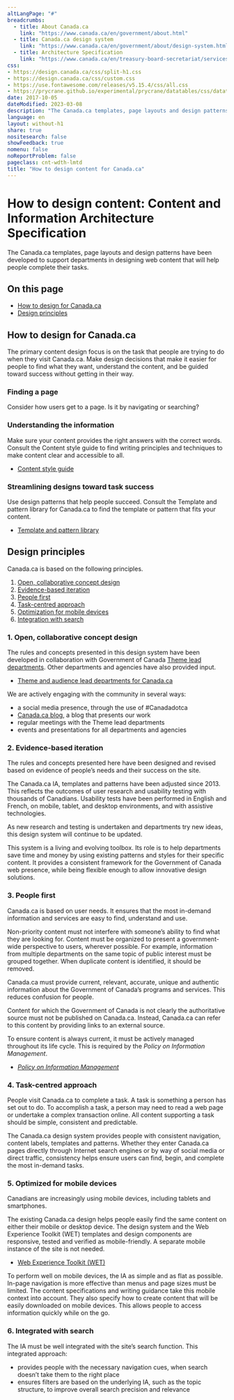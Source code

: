 ```yaml
---
altLangPage: "#"
breadcrumbs:
  - title: About Canada.ca
    link: "https://www.canada.ca/en/government/about.html"
  - title: Canada.ca design system
    link: "https://www.canada.ca/en/government/about/design-system.html"
  - title: Architecture Specification
    link: "https://www.canada.ca/en/treasury-board-secretariat/services/government-communications/canada-content-information-architecture-specification.html"
css:
- https://design.canada.ca/css/split-h1.css
- https://design.canada.ca/css/custom.css
- https://use.fontawesome.com/releases/v5.15.4/css/all.css
- https://prycrane.github.io/experimental/prycrane/datatables/css/datatables-fun.css
date: 2017-10-05
dateModified: 2023-03-08
description: "The Canada.ca templates, page layouts and design patterns have been developed to support departments in designing web content that will help people complete their tasks."
language: en
layout: without-h1
share: true
nositesearch: false
showFeedback: true
nomenu: false
noReportProblem: false
pageclass: cnt-wdth-lmtd
title: "How to design content for Canada.ca"
---
```

<h1 property="name" id="wb-cont" dir="ltr"><span class="stacked"><span>How to design content</span>: <span>Content and Information Architecture Specification</span></span></h1>
<p>The Canada.ca templates, page layouts and design patterns have been developed to support departments in designing web content that will help people complete their tasks.</p>
<h2>On this page</h2>
<ul>
  <li><a href="#how">How to design for Canada.ca</a></li>
  <li><a href="#principles">Design principles</a></li>
</ul>
<h2 id="how">How to design for Canada.ca</h2>
<p>The primary content design focus is on the task that people are trying to do when they visit Canada.ca.  Make design decisions that make it easier for people to find what they want, understand the content, and be guided toward success without getting in their way.</p>
<h3>Finding a page</h3>
<p>Consider how users get to a page.  Is it by navigating or searching?</p>
<h3>Understanding the information</h3>
<p>Make sure your content provides the right answers with the correct words.  Consult the Content style guide to find writing principles and techniques to make content clear and accessible to all.</p>
<ul>
  <li><a href="https://www.canada.ca/en/treasury-board-secretariat/services/government-communications/canada-content-style-guide.html">Content style guide</a></li>
</ul>
<h3>Streamlining designs toward task success</h3>
<p>Use design patterns that help people succeed.  Consult the Template and pattern library for Canada.ca to find the template or pattern that fits your content.</p>
<ul>
  <li><a href="https://www.canada.ca/en/government/about/design-system/pattern-library.html">Template and pattern library</a></li>
</ul>
<section>
  <h2 id="principles">Design principles</h2>
  <p>Canada.ca is based on the following principles.</p>
  <ol>
    <li><a href="#open">Open, collaborative concept design</a></li>
    <li><a href="#evidence">Evidence-based iteration</a></li>
    <li><a href="#people">People first</a></li>
    <li><a href="#task">Task-centred approach</a></li>
    <li><a href="#optimization">Optimization for mobile devices</a></li>
    <li><a href="#integration">Integration with search</a></li>
  </ol>
  <h3 id="open">1. Open, collaborative concept design</h3>
  <p>The rules and concepts presented in this design system have been developed in collaboration with Government of Canada <a href="/en/government/about/design-system/theme-lead-departments.html">Theme lead departments</a>. Other departments and agencies have also provided input.</p>
  <ul>
    <li><a href="https://www.canada.ca/en/government/about/design-system/theme-lead-departments.html">Theme and audience lead departments for Canada.ca</a></li>
  </ul>
  <p>We are actively engaging with the community in several ways:</p>
  <ul>
    <li>a social media presence, through the use of #Canadadotca</li>
    <li><a href="https://blog.canada.ca/">Canada.ca blog</a>, a blog that presents our work</li>
    <li>regular meetings with the Theme lead departments</li>
    <li>events and presentations for all departments and agencies</li>
  </ul>
  <h3 id="evidence">2. Evidence-based iteration</h3>
  <p>The rules and concepts presented here have been designed and revised based on evidence of people’s needs and their success on the site.</p>
  <p>The Canada.ca IA, templates and patterns have been adjusted since 2013. This reflects the outcomes of user research and usability testing with thousands of Canadians. Usability tests have been performed in English and French, on mobile, tablet, and desktop environments, and with assistive technologies.</p>
  <p>As new research and testing is undertaken and departments try new ideas, this design system will continue to be updated.</p>
  <p>This system is a living and evolving toolbox. Its role is to help departments save time and money by using existing patterns and styles for their specific content. It provides a consistent framework for the Government of Canada web presence, while being flexible enough to allow innovative design solutions.</p>
  <h3 id="people">3. People first</h3>
  <p>Canada.ca is based on user needs. It ensures that the most in-demand information and services are easy to find, understand and use.</p>
  <p>Non-priority content must not interfere with someone’s ability to find what they are looking for.  Content must be organized to present a government-wide perspective to users, wherever possible. For example, information from multiple departments on the same topic of public interest must be grouped together. When duplicate content is identified, it should be removed.</p>
  <p>Canada.ca must provide current, relevant, accurate, unique and authentic information about the Government of Canada’s programs and services. This reduces confusion for people.</p>
  <p>Content for which the Government of Canada is not clearly the authoritative source must not be published on Canada.ca. Instead, Canada.ca can refer to this content by providing links to an external source.</p>
  <p>To ensure content is always current, it must be actively managed throughout its life cycle. This is required by the <cite>Policy on Information Management</cite>.</p>
  <ul>
    <li><a href="https://www.tbs-sct.canada.ca/pol/doc-eng.aspx?id=12742"><cite>Policy on Information Management</cite></a></li>
  </ul>
  <h3 id="task">4. Task-centred approach</h3>
  <p>People visit Canada.ca to complete a task. A task is something a person has set out to do. To accomplish a task, a person may need to read a web page or undertake a complex transaction online. All content supporting a task should be simple, consistent and predictable.</p>
  <p>The Canada.ca design system provides people with consistent navigation, content labels, templates and patterns. Whether they enter Canada.ca pages directly through Internet search engines or by way of social media or direct traffic, consistency helps ensure users can find, begin, and complete the most in-demand tasks.</p>
  <h3 id="optimized">5. Optimized for mobile devices</h3>
  <p>Canadians are increasingly using mobile devices, including tablets and smartphones.</p>
  <p>The existing Canada.ca design helps people easily find the same content on either their mobile or desktop device. The design system and the Web Experience Toolkit (WET) templates and design components are responsive, tested and verified as mobile-friendly. A separate mobile instance of the site is not needed.</p>
  <ul>
    <li><a href="http://www.tbs-sct.gc.ca/ws-nw/wa-aw/wet-boew/index-eng.asp">Web Experience Toolkit (WET)</a></li>
  </ul>
  <p>To perform well on mobile devices, the IA as simple and as flat as possible. In-page navigation is more effective than menus and page sizes must be limited. The content specifications and writing guidance take this mobile context into account. They also specify how to create content that will be easily downloaded on mobile devices. This allows people to access information quickly while on the go.</p>
  <h3 id="integrated">6. Integrated with search</h3>
  <p>The IA must be well integrated with the site’s search function. This integrated approach:</p>
  <ul>
    <li>provides people with the necessary navigation cues, when search doesn’t take them to the right place</li>
    <li>ensures filters are based on the underlying IA, such as the topic structure, to improve overall search precision and relevance</li>
  </ul>
</section>
